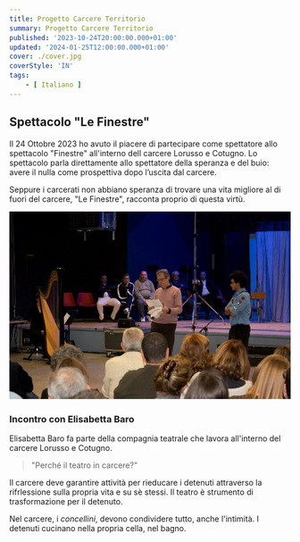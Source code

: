 ```yaml
---
title: Progetto Carcere Territorio
summary: Progetto Carcere Territorio
published: '2023-10-24T20:00:00.000+01:00'
updated: '2024-01-25T12:00:00.000+01:00'
cover: ./cover.jpg
coverStyle: 'IN'
tags:
    - [ Italiano ]
---
```


## Spettacolo "Le Finestre"
Il 24 Ottobre 2023 ho avuto il piacere di partecipare come spettatore allo spettacolo "Finestre" all'interno dell carcere Lorusso e Cotugno.
Lo spettacolo parla direttamente allo spettatore della speranza e del buio: avere il nulla come prospettiva dopo l’uscita dal carcere.

Seppure i carcerati non abbiano speranza di trovare una vita migliore al di fuori del carcere, "Le Finestre", racconta proprio di questa virtù.

![Lo Spettacolo](./lo-spettacolo.jpg)


### Incontro con Elisabetta Baro
Elisabetta Baro fa parte della compagnia teatrale che lavora all'interno del carcere Lorusso e Cotugno.
> "Perché il teatro in carcere?"

Il carcere deve garantire attività per rieducare i detenuti attraverso la rifrlessione sulla propria vita e su sè stessi.
Il teatro è strumento di trasformazione per il detenuto.

Nel carcere, i *concellini*, devono condividere tutto, anche l'intimità.
I detenuti cucinano nella propria cella, nel bagno.
